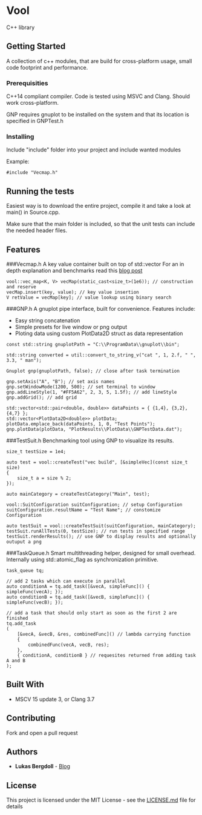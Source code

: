 # Vool

C++ library

## Getting Started

A collection of c++ modules, that are build for cross-platform usage, small code footprint and performance.

### Prerequisities

C++14 compliant compiler. Code is tested using MSVC and Clang. Should work cross-platform.

GNP requires gnuplot to be installed on the system and that its location is specified in GNPTest.h

### Installing

Include "include" folder into your project and include wanted modules

Example:

```
#include "Vecmap.h"
```

## Running the tests

Easiest way is to download the entire project, compile it and take a look at main() in Source.cpp.

Make sure that the main folder is included, so that the unit tests can include the needed header files.

## Features

###Vecmap.h
A key value container built on top of std::vector
For an in depth explanation and benchmarks read this [blog post](http://www.lukas-bergdoll.net/blog/2016/1/31/big-o-pitfalls)

```
vool::vec_map<K, V> vecMap(static_cast<size_t>(1e6)); // construction and reserve
vecMap.insert(key, value); // key value insertion
V retValue = vecMap[key]; // value lookup using binary search
```

###GNP.h
A gnuplot pipe interface, built for convenience. Features include:
* Easy string concatenation
* Simple presets for live window or png output
* Ploting data using custom PlotData2D struct as data representation

```
const std::string gnuplotPath = "C:\\ProgramData\\gnuplot\\bin";

std::string converted = util::convert_to_string_v("cat ", 1, 2.f, " ", 3.3, " man");

Gnuplot gnp(gnuplotPath, false); // close after task termination

gnp.setAxis("A", "B"); // set axis names
gnp.setWindowMode(1200, 500); // set terminal to window
gnp.addLineStyle(1, "#FF5A62", 2, 3, 5, 1.5f); // add lineStyle
gnp.addGrid(); // add grid

std::vector<std::pair<double, double>> dataPoints = { {1,4}, {3,2}, {4,7} };
std::vector<PlotData2D<double>> plotData;
plotData.emplace_back(dataPoints, 1, 0, "Test Points");
gnp.plotData(plotData, "PlotResults\\PlotData\\GNPTestData.dat");
```

###TestSuit.h
Benchmarking tool using GNP to visualize its results.

```
size_t testSize = 1e4;

auto test = vool::createTest("vec build", [&simpleVec](const size_t size)
{
    size_t a = size % 2;
});

auto mainCategory = createTestCategory("Main", test);

vool::SuitConfiguration suitConfiguration; // setup Configuration
suitConfiguration.resultName = "Test Name"; // constomize Configuration

auto testSuit = vool::createTestSuit(suitConfiguration, mainCategory);
testSuit.runAllTests(0, testSize); // run tests in specified range
testSuit.renderResults(); // use GNP to display results and optionally outuput a png
```

###TaskQueue.h
Smart multithreading helper, designed for small overhead.
Internally using std::atomic_flag as synchronization primitive.

```
task_queue tq;

// add 2 tasks which can execute in parallel
auto conditionA = tq.add_task([&vecA, simpleFunc]() { simpleFunc(vecA); });
auto conditionB = tq.add_task([&vecB, simpleFunc]() { simpleFunc(vecB); });

// add a task that should only start as soon as the first 2 are finished
tq.add_task
(
	[&vecA, &vecB, &res, combinedFunc]() // lambda carrying function
	{
        combinedFunc(vecA, vecB, res);
    },
	{ conditionA, conditionB } // requesites returned from adding task A and B
);
```

## Built With

* MSCV 15 update 3, or Clang 3.7

## Contributing

Fork and open a pull request

## Authors

* **Lukas Bergdoll** - [Blog](http://www.lukas-bergdoll.net/blog)

## License

This project is licensed under the MIT License - see the [LICENSE.md](LICENSE.md) file for details
